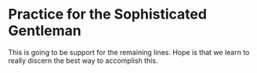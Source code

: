 # Practice for the Sophisticated Gentleman

This is going to be support for the remaining 
lines. Hope is that we learn to really discern
the best way to accomplish this.

